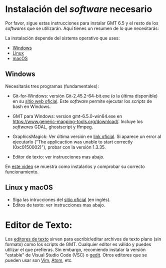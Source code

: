# Instalación del *software* necesario

Por favor, sigue estas instrucciones para instalar GMT 6.5 y el resto de los *softwares* que se utilizarán. Aquí tienes un resumen de lo que necesitarás:

 La instalación depende del sistema operativo que uses:

* [Windows](https://github.com/Esteban82/FCEN-2024/blob/main/0_Instalacion/Instalacion.MD#windows)
* [Linux](https://github.com/Esteban82/FCEN-2024/blob/main/0_Instalacion/Instalacion.MD#linux)
* [macOS](https://github.com/Esteban82/FCEN-2024/blob/main/0_Instalacion/Instalacion.MD#macos)


## Windows

Necesitarás tres programas (fundamentales):

* Git-for-Windows: versión Git-2.45.2-64-bit.exe (o la última disponible) en su [sitio web oficial](https://gitforwindows.org/). Este *software* permite ejecutar los *scripts* de bash en Windows.

* GMT para Windows: version gmt-6.5.0-win64.exe en https://www.generic-mapping-tools.org/download/. Incluye los *softwares* GDAL, ghostscript y ffmpeg. 

* GraphicsMagick: Ver última versión en [link oficial]([url](https://sourceforge.net/projects/graphicsmagick/files/graphicsmagick-binaries/1.3.36/GraphicsMagick-1.3.36-Q8-win64-dll.exe/download)). Si aparece un error al ejecutarlo ("The applicaction was unable to start correctly (0xc0150002)"), probar con la versión 1.3.35.

* Editor de texto: ver instrucciones mas abajo.

En [este video](https://www.youtube.com/watch?v=1bPMIN7noTI&feature=youtu.be) se muestra como instalarlos y comprobar su correcto funcionamiento.


## Linux y macOS

* Siga las intrucciones del [sitio oficial](https://github.com/GenericMappingTools/gmt/blob/master/INSTALL.md) (en inglés).
* Editos de texto: ver instrucciones mas abajo.


# Editor de Texto:
Los [editores de texto](https://es.wikipedia.org/wiki/Editor_de_texto) sirven para escribir/editar archivos de texto plano (sin formato) como los scripts de GMT. Cualquier editor es válido y puedes utilizar el que prefieras. Sin embargo, recomiendo instalar la versión "estable" de Visual Studio Code (VSC) o [gedit](https://wiki.gnome.org/Apps/Gedit). Otros editores que se pueden usar son [Vim](https://www.vim.org/), [Atom](https://atom.io/), etc.
